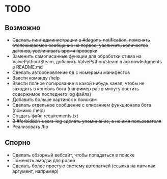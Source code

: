 # TODO

## Возможно
- ~~Сделать пинг администрации в #dagons-notification, поменять отслеживаемое сообщение на первое, увеличить количество дагонов, увеличивать время проверки~~
- Заменить самописанные функции для обработки стима на ValvePython/Steam, добавить ValvePython/steam в acknowledgments в README.md
- Сделать автообновление бд с номерами манифестов
- Ввести команду /help
- Ввести полное логирование в какой нибудь канал, чтобы не заходить в консоль бота (например раз в минуту постить содержимое последнего log файла)
- Добавить больше картинок к поискам
- Сделать отдельное сообщение с описанием функционала бота (помимо /help)
- Создать файл requirements.txt
- ~~В #forbidden-users-log сделать упоминание, а не имя пользователя~~
- Реализовать /tip

## Спорно
- Сделать обзорный вебсайт, чтобы попадаться в поиске
- Поменять эмодзи для ролей
- Сделать более простую систему автопатчей (ссылка на патч как аргумент, например)
